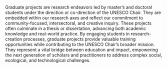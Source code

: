 Graduate projects are research endeavors led by master’s and doctoral students under the direction or co-direction of the UNESCO Chair. They are embedded within our research axes and reflect our commitment to community-focused, intersectoral, and creative inquiry. These projects often culminate in a thesis or dissertation, advancing both academic knowledge and real-world practice. By engaging students in research-creation processes, graduate projects provide valuable training opportunities while contributing to the UNESCO Chair’s broader mission. They represent a vital bridge between education and impact, empowering the next generation of scholars and practitioners to address complex social, ecological, and technological challenges.